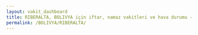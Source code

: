 ```yaml
---
layout: vakit_dashboard
title: RIBERALTA, BOLIVYA için iftar, namaz vakitleri ve hava durumu - ilçe/eyalet seç
permalink: /BOLIVYA/RIBERALTA/
---
```


<script type="text/javascript">
  var GLOBAL_COUNTRY = 'BOLIVYA';
  var GLOBAL_CITY = 'RIBERALTA';
  var GLOBAL_STATE = '';
  var lat = 72;
  var lon = 21;
</script>
